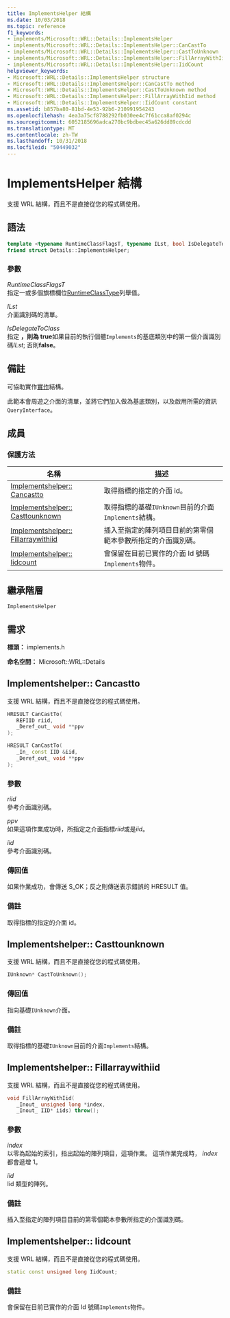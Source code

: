 ```yaml
---
title: ImplementsHelper 結構
ms.date: 10/03/2018
ms.topic: reference
f1_keywords:
- implements/Microsoft::WRL::Details::ImplementsHelper
- implements/Microsoft::WRL::Details::ImplementsHelper::CanCastTo
- implements/Microsoft::WRL::Details::ImplementsHelper::CastToUnknown
- implements/Microsoft::WRL::Details::ImplementsHelper::FillArrayWithIid
- implements/Microsoft::WRL::Details::ImplementsHelper::IidCount
helpviewer_keywords:
- Microsoft::WRL::Details::ImplementsHelper structure
- Microsoft::WRL::Details::ImplementsHelper::CanCastTo method
- Microsoft::WRL::Details::ImplementsHelper::CastToUnknown method
- Microsoft::WRL::Details::ImplementsHelper::FillArrayWithIid method
- Microsoft::WRL::Details::ImplementsHelper::IidCount constant
ms.assetid: b857ba80-81bd-4e53-92b6-210991954243
ms.openlocfilehash: 4ea3a75cf8788292fb030ee4c7f61cca8af0294c
ms.sourcegitcommit: 6052185696adca270bc9bdbec45a626dd89cdcdd
ms.translationtype: MT
ms.contentlocale: zh-TW
ms.lasthandoff: 10/31/2018
ms.locfileid: "50449032"
---
```

# <a name="implementshelper-structure"></a>ImplementsHelper 結構

支援 WRL 結構，而且不是直接從您的程式碼使用。

## <a name="syntax"></a>語法

```cpp
template <typename RuntimeClassFlagsT, typename ILst, bool IsDelegateToClass>
friend struct Details::ImplementsHelper;
```

### <a name="parameters"></a>參數

*RuntimeClassFlagsT*<br/>
指定一或多個旗標欄位[RuntimeClassType](../windows/runtimeclasstype-enumeration.md)列舉值。

*ILst*<br/>
介面識別碼的清單。

*IsDelegateToClass*<br/>
指定 **，則為 true**如果目前的執行個體`Implements`的基底類別中的第一個介面識別碼*ILst*; 否則**false**。

## <a name="remarks"></a>備註

可協助實作[實作](../windows/implements-structure.md)結構。

此範本會周遊之介面的清單，並將它們加入做為基底類別，以及啟用所需的資訊`QueryInterface`。

## <a name="members"></a>成員

### <a name="protected-methods"></a>保護方法

名稱                                                    | 描述
------------------------------------------------------- | -------------------------------------------------------------------------------------------------------------
[Implementshelper:: Cancastto](#cancastto)               | 取得指標的指定的介面 id。
[Implementshelper:: Casttounknown](#casttounknown)       | 取得指標的基礎`IUnknown`目前的介面`Implements`結構。
[Implementshelper:: Fillarraywithiid](#fillarraywithiid) | 插入至指定的陣列項目目前的第零個範本參數所指定的介面識別碼。
[Implementshelper:: Iidcount](#iidcount)                 | 會保留在目前已實作的介面 Id 號碼`Implements`物件。

## <a name="inheritance-hierarchy"></a>繼承階層

`ImplementsHelper`

## <a name="requirements"></a>需求

**標頭：** implements.h

**命名空間：** Microsoft::WRL::Details

## <a name="cancastto"></a>Implementshelper:: Cancastto

支援 WRL 結構，而且不是直接從您的程式碼使用。

```cpp
HRESULT CanCastTo(
   REFIID riid,
   _Deref_out_ void **ppv
);

HRESULT CanCastTo(
   _In_ const IID &iid,
   _Deref_out_ void **ppv
);
```

### <a name="parameters"></a>參數

*riid*<br/>
參考介面識別碼。

*ppv*<br/>
如果這項作業成功時，所指定之介面指標*riid*或是*iid*。

*iid*<br/>
參考介面識別碼。

### <a name="return-value"></a>傳回值

如果作業成功，會傳送 S_OK；反之則傳送表示錯誤的 HRESULT 值。

### <a name="remarks"></a>備註

取得指標的指定的介面 id。

## <a name="casttounknown"></a>Implementshelper:: Casttounknown

支援 WRL 結構，而且不是直接從您的程式碼使用。

```cpp
IUnknown* CastToUnknown();
```

### <a name="return-value"></a>傳回值

指向基礎`IUnknown`介面。

### <a name="remarks"></a>備註

取得指標的基礎`IUnknown`目前的介面`Implements`結構。

## <a name="fillarraywithiid"></a>Implementshelper:: Fillarraywithiid

支援 WRL 結構，而且不是直接從您的程式碼使用。

```cpp
void FillArrayWithIid(
   _Inout_ unsigned long *index,
   _Inout_ IID* iids) throw();
```

### <a name="parameters"></a>參數

*index*<br/>
以零為起始的索引，指出起始的陣列項目，這項作業。 這項作業完成時， *index*都會遞增 1。

*iid*<br/>
Iid 類型的陣列。

### <a name="remarks"></a>備註

插入至指定的陣列項目目前的第零個範本參數所指定的介面識別碼。

## <a name="iidcount"></a>Implementshelper:: Iidcount

支援 WRL 結構，而且不是直接從您的程式碼使用。

```cpp
static const unsigned long IidCount;
```

### <a name="remarks"></a>備註

會保留在目前已實作的介面 Id 號碼`Implements`物件。
